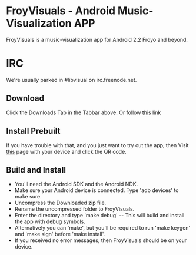 # FroyVisuals - Android Music-Visualization APP #
FroyVisuals is a music-visualization app for Android 2.2 Froyo and beyond.

# IRC #
We're usually parked in #libvisual on irc.freenode.net.

## Download ##
Click the Downloads Tab in the Tabbar above. 
Or follow [this](https://github.com/starlon/FroyVisuals/zipball/master) link

## Install Prebuilt ##
If you have trouble with that, and you just want to try out the app, then
Visit [this](http://starlon.lyrical.net/froyvisuals.php) page with your device and click the QR code.

## Build and Install ##
* You'll need the Android SDK and the Android NDK.
* Make sure your Android device is connected. Type 'adb devices' to make sure.
* Uncompress the Downloaded zip file.
* Rename the uncompressed folder to FroyVisuals.
* Enter the directory and type 'make debug' -- 
  This will build and install the app with debug symbols.
* Alternatively you can 'make', but you'll be required to 
  run 'make keygen' and 'make sign' before 'make install'.
* If you received no error messages, then FroyVisuals should be on your device.


